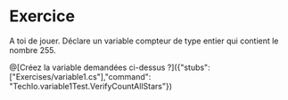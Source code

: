 # Exercice
A toi de jouer.
Déclare un variable compteur de type entier qui contient le nombre 255.

@[Créez la variable demandées ci-dessus ?]({"stubs": ["Exercises/variable1.cs"],"command": "TechIo.variable1Test.VerifyCountAllStars"})
